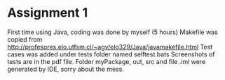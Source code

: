 # Assignment 1

First time using Java, coding was done by myself (5 hours)
Makefile was copied from http://profesores.elo.utfsm.cl/~agv/elo329/Java/javamakefile.html
Test cases was added under tests folder named selftest.bats
Screenshots of tests are in the pdf file.
Folder myPackage, out, src and file .iml were generated by IDE, sorry about the mess.
